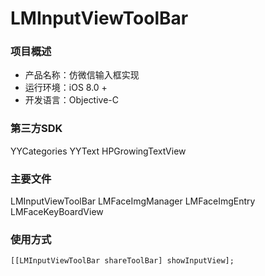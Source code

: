 # LMInputViewToolBar

### 项目概述

* 产品名称：仿微信输入框实现
* 运行环境：iOS 8.0 +
* 开发语言：Objective-C

### 第三方SDK

YYCategories
YYText
HPGrowingTextView

### 主要文件


LMInputViewToolBar
LMFaceImgManager
LMFaceImgEntry
LMFaceKeyBoardView

### 使用方式
```
[[LMInputViewToolBar shareToolBar] showInputView];
```
